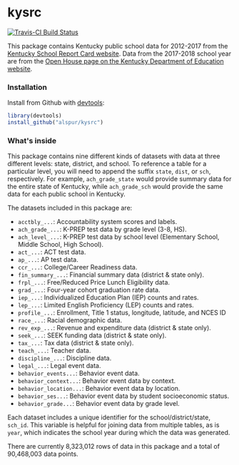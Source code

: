 # kysrc

[![Travis-CI Build Status](https://travis-ci.org/alspur/kysrc.svg?branch=master)](https://travis-ci.org/alspur/kysrc)

This package contains Kentucky public school data for 2012-2017 from the [Kentucky School Report Card website](https://applications.education.ky.gov/src/DataSets.aspx). Data from the 2017-2018 school year are from the [Open House page on the Kentucky Department of Education website](http://openhouse.education.ky.gov/Data).

### Installation

Install from Github with [devtools](https://github.com/hadley/devtools):

```r
library(devtools)
install_github("alspur/kysrc")
```

### What's inside

This package contains nine different kinds of datasets with data at three different levels: state, district, and school. To reference a table for a particular level, you will need to append the suffix `state`, `dist`, or `sch`, respectively. For example, `ach_grade_state` would provide summary data for the entire state of Kentucky, while `ach_grade_sch` would provide the same data for each public school in Kentucky.

The datasets included in this package are:

- `acctbly_...`: Accountability system scores and labels.
- `ach_grade_...`: K-PREP test data by grade level (3-8, HS).
- `ach_level_...`: K-PREP test data by school level (Elementary School, Middle School, High School).
- `act_...`: ACT test data.
- `ap_...`: AP test data.
- `ccr_...`: College/Career Readiness data.
- `fin_summary_...`: Financial summary data (district & state only).
- `frpl_...`: Free/Reduced Price Lunch Eligibility data.
- `grad_...`: Four-year cohort graduation rate data.
- `iep_...`: Individualized Education Plan (IEP) counts and rates.
- `lep_...`: Limited English Proficiency (LEP) counts and rates.
- `profile_...`: Enrollment, Title 1 status, longitude, latitude, and NCES ID
- `race_...`: Racial demographic data.
- `rev_exp_...`: Revenue and expenditure data (district & state only).
- `seek_...`: SEEK funding data (district & state only).
- `tax_...`: Tax data (district & state only).
- `teach_...`: Teacher data.
- `discipline_...`: Discipline data.
- `legal_...`: Legal event data.
- `behavior_events...`: Behavior event data.
- `behavior_context...`: Behavior event data by context.
- `behavior_location...`: Behavior event data by location.
- `behavior_ses...`: Behavior event data by student socioeconomic status.
- `behavior_grade...`: Behavior event data by grade level.

Each dataset includes a unique identifier for the school/district/state, `sch_id`. This variable is helpful for joining data from multiple tables, as is `year`, which indicates the school year during which the data was generated.

There are currently 8,323,012 rows of data in this package and a total of 90,468,003 data points.
